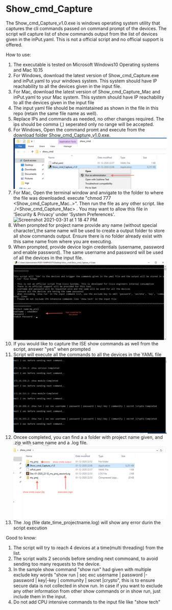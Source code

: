 # Show_cmd_Capture
 
The Show_cmd_Capture_v1.0.exe is windows operating system utility that captures the cli commands passed on command prompt of the devices. The script will capture list of show commands output from the list of devices given in the inPut.yaml. This is not a official script and no official support is offered.

How to use:
1. The executable is tested on Microsoft Windows10 Operating systems and Mac 10.15
2. For Windows, download the latest version of Show_cmd_Capture.exe and inPut.yaml to your windows system. This system should have IP reachability to all the devices given in the input file.  
3. For Mac, download the latest version of Show_cmd_Capture_Mac and inPut.yaml to your Mac system. This system should have IP reachability to all the devices given in the input file
4. The input yaml file should be maintatained as shown in the file in this repo (retain the same file name as well).
5. Replace IPs and commands as needed, no other changes required. The ips should be comma (,) seperated only no range will be accepted.
7. For Windows, Open the command promt and execute from the download folder Show_cmd_Capture_v1.0.exe.
![alt text](https://github.com/senglobe/Show_cmd_Capture/blob/master/exec_yaml_file-image.png?raw=true)
8. For Mac, Open the terminal window and anvigate to the folder to where the file was downloaded. execute "chmod 777 <Show_cmd_Capture_Mac..>". Then run the file as any other script. like ./<Show_cmd_Capture_Mac> . You may want to allow this file in ‘Security & Privacy’ under ‘System Preferences'.
![Screenshot 2021-03-31 at 1 18 47 PM](https://user-images.githubusercontent.com/8314629/113111947-49d46180-9226-11eb-9876-e22912491699.png)
9. When prompted for project name provide any name (without special character),the same name will be used to create a output folder to store all show commands output. Ensure there is no folder already exist with this same name from where you are executing.
10. When prompted, provide device login credentials (username, password and enable password). The same username and password will be used of all the devices in the input file.
![alt text](https://github.com/senglobe/Show_cmd_Capture/blob/master/device_cred_image.png?raw=true)
8. If you would like to capture the ISE show commands as well from the script, answer "yes" when prompted
9. Script will execute all the commands to all the devices in the YAML file
![alt text](https://github.com/senglobe/Show_cmd_Capture/blob/master/cmd_fires_image.png?raw=true)
10. Oncee completed, you can find a a folder with  project name given, and .zip with same name and a .log file.
![alt text](https://github.com/senglobe/Show_cmd_Capture/blob/master/outputfile_image.png?raw=true)
11. The .log (file date_time_projectname.log) will show any error durin the script execution



Good to know:
1. The script will try to reach 4 devices at a time(multi threading) from the list.
2. The script waits 2 seconds before sending next commoand, to avoid sending too many requests to the device.
3. In the sample show command "show run" had given with multiple exclude key words "show run | sec exc username | password |-password | key|-key | community | secret |crypto", this is to ensure secure data is not collected in show run. In case if you want to exclude any other information from other show commands or in show run, just include them in the input.
4. Do not add CPU intensive commands to the input file like "show tech"
